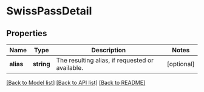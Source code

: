 # SwissPassDetail

## Properties
Name | Type | Description | Notes
------------ | ------------- | ------------- | -------------
**alias** | **string** | The resulting alias, if requested or available. | [optional] 

[[Back to Model list]](../../README.md#documentation-for-models) [[Back to API list]](../../README.md#documentation-for-api-endpoints) [[Back to README]](../../README.md)

